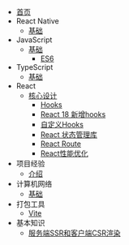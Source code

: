 
- [首页](home.md)
- React Native
  - [基础](./Text/native/intro.md)
- JavaScript
  - [基础](./Text/javascript/intro.md)
    - [ES6](./Text/javascript/ES6.md)
- TypeScript
  - [基础](./Text/typescript/intro.md)
- React
  - [核心设计](./Text/react/intro.md)
    - [Hooks](./Text/react/hooks.md)
    - [React 18 新增hooks](./Text/react/React18新增hooks.md)
    - [自定义Hooks](./Text/react/自定义Hooks.md)
    - [React 状态管理库](./Text/react/状态管理库.md)
    - [React Route](./Text/react/ReactRoute.md)
    - [React性能优化](./Text/react/性能优化.md)
- 项目经验
  - [介绍](./Text/project/intro.md)
- 计算机网络
  - [基础](./Text/http/intro.md)
- 打包工具
  - [Vite](./Text/Vite/intro.md)
- 基本知识
  - [服务端SSR和客户端CSR渲染](./Text/base/intro.md)




